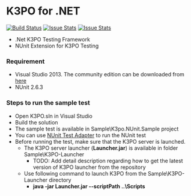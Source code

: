 # K3PO for .NET

[![Build Status][build-status-image]][build-status]
[![Issue Stats][pull-requests-image]][pull-requests]
[![Issue Stats][issues-closed-image]][issues-closed]

[build-status-image]: https://ci.appveyor.com/api/projects/status/erbxtvrxc3j59nqs/branch/develop?svg=true
[build-status]: https://ci.appveyor.com/project/jfallows/k3po-dotnet/branch/develop
[pull-requests-image]: http://www.issuestats.com/github/k3po/k3po.dotnet/badge/pr
[pull-requests]: http://www.issuestats.com/github/k3po/k3po.dotnet
[issues-closed-image]: http://www.issuestats.com/github/k3po/k3po.dotnet/badge/issue
[issues-closed]: http://www.issuestats.com/github/k3po/k3po.dotnet

- .Net K3PO Testing Framework
- NUnit Extension for K3PO Testing


### Requirement


- Visual Studio 2013. The community edition can be downloaded from [here](https://www.visualstudio.com/en-us/products/visual-studio-community-vs.aspx)
- NUnit 2.6.3

### Steps to run the sample test

- Open K3PO.sln in Visual Studio
- Build the solution
- The sample test is available in Sample\K3po.NUnit.Sample project
- You can use [NUnit Test Adapter](https://visualstudiogallery.msdn.microsoft.com/6ab922d0-21c0-4f06-ab5f-4ecd1fe7175d) to run the NUnit test
- Before running the test, make sure that the K3PO server is launched.
	- The K3PO server launcher (**Launcher.jar**) is available in folder Sample\K3PO-Launcher
		- TODO: Add detail description regarding how to get the latest version of K3PO launcher from the repository
	- Use following command to launch K3PO from the Sample\K3PO-Launcher directory
		- **java -jar Launcher.jar --scriptPath ..\Scripts**

